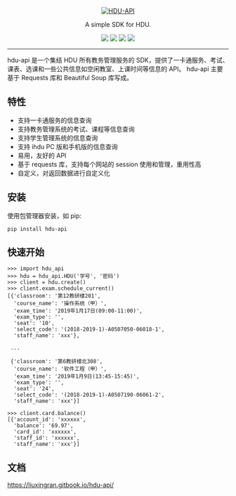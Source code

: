 <p align="center">
  <a href="https://github.com/Cyrus97/hdu-api"><img src="https://i.loli.net/2019/04/03/5ca4c6ffc61fa.png" alt="HDU-API"></a>
</p>
<p align="center">
A simple SDK for HDU.
</p>
<p align="center">
  <a href="https://pypi.org/project/hdu-api/"><img src="https://img.shields.io/pypi/v/hdu-api.svg?style=flat"></a>
  <a href="https://github.com/Cyrus97/hdu-api"><img src="https://img.shields.io/pypi/pyversions/hdu-api.svg?style=flat"></a>
  <a href="https://github.com/Cyrus97/hdu-api/blob/master/LICENSE"><img src="https://img.shields.io/pypi/l/hdu-api.svg?style=flat"></a>
  <a href="https://pepy.tech/project/hdu-api"><img src="https://pepy.tech/badge/hdu-api"></a> 
</p>

---

hdu-api 是一个集结 HDU 所有教务管理服务的 SDK，提供了一卡通服务、考试、课表、选课和一些公共信息如空闲教室、上课时间等信息的 API。 hdu-api 主要基于 Requests 库和 Beautiful Soup 库写成。

## 特性

* 支持一卡通服务的信息查询
* 支持教务管理系统的考试、课程等信息查询
* 支持学生管理系统的信息查询
* 支持 ihdu PC 版和手机版的信息查询
* 易用，友好的 API
* 基于 requests 库，支持每个网站的 session 使用和管理，重用性高
* 自定义，对返回数据进行自定义化

## 安装

使用包管理器安装，如 pip:

```text
pip install hdu-api
```

## 快速开始

```text
>>> import hdu_api
>>> hdu = hdu_api.HDU('学号', '密码')
>>> client = hdu.create()
>>> client.exam.schedule_current()
[{'classroom': '第12教研楼201',
  'course_name': '操作系统（甲）',
  'exam_time': '2019年1月17日(09:00-11:00)',
  'exam_type': '',
  'seat': '10',
  'select_code': '(2018-2019-1)-A0507050-06018-1',
  'staff_name': 'xxx'},

 ...

 {'classroom': '第6教研楼北308',
  'course_name': '软件工程（甲）',
  'exam_time': '2019年1月9日(13:45-15:45)',
  'exam_type': '',
  'seat': '24',
  'select_code': '(2018-2019-1)-A0507190-06061-2',
  'staff_name': 'xxx'}]

>>> client.card.balance()
[{'account_id': 'xxxxxx',
  'balance': '69.97',
  'card_id': 'xxxxxx',
  'staff_id': 'xxxxxx',
  'staff_name': 'xxx'}]
```

## 文档

https://liuxingran.gitbook.io/hdu-api/
